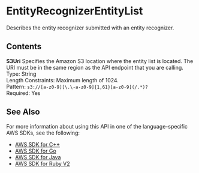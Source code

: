 # EntityRecognizerEntityList<a name="API_EntityRecognizerEntityList"></a>

Describes the entity recognizer submitted with an entity recognizer\.

## Contents<a name="API_EntityRecognizerEntityList_Contents"></a>

 **S3Uri**   <a name="comprehend-Type-EntityRecognizerEntityList-S3Uri"></a>
Specifies the Amazon S3 location where the entity list is located\. The URI must be in the same region as the API endpoint that you are calling\.  
Type: String  
Length Constraints: Maximum length of 1024\.  
Pattern: `s3://[a-z0-9][\.\-a-z0-9]{1,61}[a-z0-9](/.*)?`   
Required: Yes

## See Also<a name="API_EntityRecognizerEntityList_SeeAlso"></a>

For more information about using this API in one of the language\-specific AWS SDKs, see the following:
+  [AWS SDK for C\+\+](https://docs.aws.amazon.com/goto/SdkForCpp/comprehend-2017-11-27/EntityRecognizerEntityList) 
+  [AWS SDK for Go](https://docs.aws.amazon.com/goto/SdkForGoV1/comprehend-2017-11-27/EntityRecognizerEntityList) 
+  [AWS SDK for Java](https://docs.aws.amazon.com/goto/SdkForJava/comprehend-2017-11-27/EntityRecognizerEntityList) 
+  [AWS SDK for Ruby V2](https://docs.aws.amazon.com/goto/SdkForRubyV2/comprehend-2017-11-27/EntityRecognizerEntityList) 
